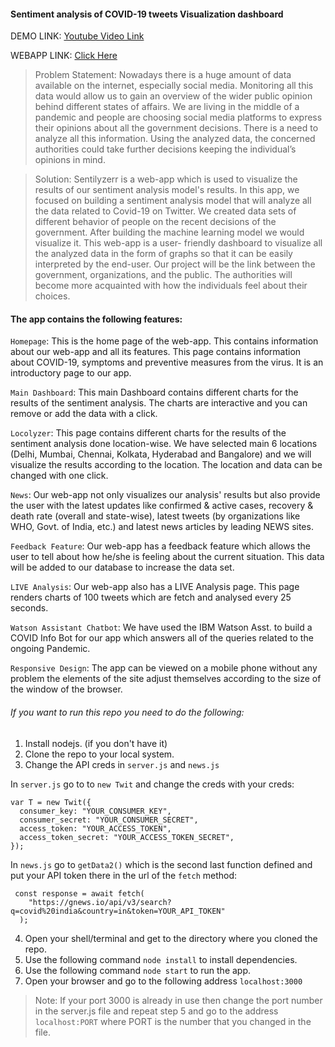 #### Sentiment analysis of COVID-19 tweets Visualization dashboard

DEMO LINK: [Youtube Video Link](https://youtu.be/xx2lG7tAIjU)

WEBAPP LINK: [Click Here](https://sentilyzerr.herokuapp.com/index.html)

> Problem Statement: Nowadays there is a huge amount of data available on the internet, especially social media. Monitoring all this data would allow us to gain an overview of the wider public opinion behind different states of affairs. We are living in the middle of a pandemic and people are choosing social media platforms to express their opinions about all the government decisions. There is a need to analyze all this information. Using the analyzed data, the concerned authorities could take further decisions keeping the individual’s opinions in mind.

> Solution: Sentilyzerr is a web-app which is used to visualize the results of our sentiment analysis model's results. In this app, we focused on building a sentiment analysis model that will analyze all the data related to Covid-19 on Twitter. We created data sets of different behavior of people on the recent decisions of the government. After building the machine learning model we would visualize it. This web-app is a user- friendly dashboard to visualize all the analyzed data in the form of graphs so that it can be easily interpreted by the end-user. Our project will be the link between the government, organizations, and the public. The authorities will become more acquainted with how the individuals feel about their choices.

#### The app contains the following features:

`Homepage`: This is the home page of the web-app. This contains information about our web-app and all its features. This page contains information about COVID-19, symptoms and preventive measures from the virus. It is an introductory page to our app.

`Main Dashboard`: This main Dashboard contains different charts for the results of the sentiment analysis. The charts are interactive and you can remove or add the data with a click.

`Locolyzer`: This page contains different charts for the results of the sentiment analysis done location-wise. We have selected main 6 locations (Delhi, Mumbai, Chennai, Kolkata, Hyderabad and Bangalore) and we will visualize the results according to the location. The location and data can be changed with one click.

`News`: Our web-app not only visualizes our analysis' results but also provide the user with the latest updates like confirmed & active cases, recovery & death rate (overall and state-wise), latest tweets (by organizations like WHO, Govt. of India, etc.) and latest news articles by leading NEWS sites.

`Feedback Feature`: Our web-app has a feedback feature which allows the user to tell about how he/she is feeling about the current situation. This data will be added to our database to increase the data set.

`LIVE Analysis`: Our web-app also has a LIVE Analysis page. This page renders charts of 100 tweets which are fetch and analysed every 25 seconds.

`Watson Assistant Chatbot`: We have used the IBM Watson Asst. to build a COVID Info Bot for our app which answers all of the queries related to the ongoing Pandemic.

`Responsive Design`: The app can be viewed on a mobile phone without any problem the elements of the site adjust themselves according to the size of the window of the browser.

###### If you want to run this repo you need to do the following:

1. Install nodejs. (if you don't have it)
2. Clone the repo to your local system.
3. Change the API creds in `server.js` and `news.js`

In `server.js` go to to `new Twit` and change the creds with your creds:

```
var T = new Twit({
  consumer_key: "YOUR_CONSUMER_KEY",
  consumer_secret: "YOUR_CONSUMER_SECRET",
  access_token: "YOUR_ACCESS_TOKEN",
  access_token_secret: "YOUR_ACCESS_TOKEN_SECRET",
});
```

In `news.js` go to `getData2()` which is the second last function defined and put your API token there in the url of the `fetch` method:

```
 const response = await fetch(
    "https://gnews.io/api/v3/search?q=covid%20india&country=in&token=YOUR_API_TOKEN"
  );
```

4. Open your shell/terminal and get to the directory where you cloned the repo.
5. Use the following command `node install` to install dependencies.
6. Use the following command `node start` to run the app.
7. Open your browser and go to the following address `localhost:3000`

> Note: If your port 3000 is already in use then change the port number in the server.js file and repeat step 5 and go to the address `localhost:PORT` where PORT is the number that you changed in the file.
